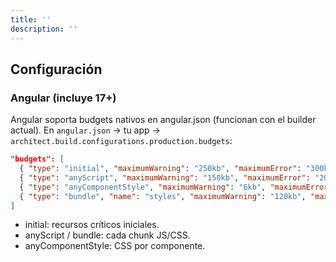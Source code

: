 ```yaml
---
title: ''
description: ''
---
```


## Configuración
### Angular (incluye 17+)
Angular soporta budgets nativos en angular.json (funcionan con el builder actual).
En `angular.json` → tu app → `architect.build.configurations.production.budgets`:

```json
"budgets": [
  { "type": "initial", "maximumWarning": "250kb", "maximumError": "300kb" },
  { "type": "anyScript", "maximumWarning": "150kb", "maximumError": "200kb" },
  { "type": "anyComponentStyle", "maximumWarning": "6kb", "maximumError": "10kb" },
  { "type": "bundle", "name": "styles", "maximumWarning": "120kb", "maximumError": "160kb" }
]
```
- initial: recursos críticos iniciales.
- anyScript / bundle: cada chunk JS/CSS.
- anyComponentStyle: CSS por componente.